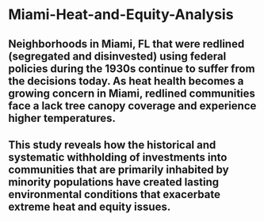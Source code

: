 # Miami-Heat-and-Equity-Analysis

## Neighborhoods in Miami, FL that were redlined (segregated and disinvested) using federal policies during the 1930s continue to suffer from the decisions today. As heat health becomes a growing concern in Miami, redlined communities face a lack tree canopy coverage and experience higher temperatures.

## This study reveals how the historical and systematic withholding of investments into communities that are primarily inhabited by minority populations have created lasting environmental conditions that exacerbate extreme heat and equity issues. 
